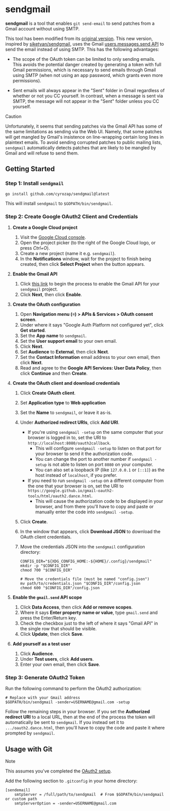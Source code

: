 # sendgmail

**sendgmail** is a tool that enables `git send-email` to send patches from a Gmail account without using SMTP.

This tool has been modified from its [original version](https://github.com/google/gmail-oauth2-tools/tree/578a11a744c37bd19c1c1b8d96061276dbf6f7f0/go/sendgmail).
This new version, inspired by [siketyan/sendgmail](https://github.com/siketyan/sendgmail), uses the Gmail [users.messages.send API](https://developers.google.com/gmail/api/reference/rest/v1/users.messages/send) to send the email instead of using SMTP.
This has the following advantages:

* The scope of the OAuth token can be limited to only sending emails.
  This avoids the potential danger created by generating a token with full Gmail permissions, which is necessary to send emails through Gmail using SMTP (when not using an app password, which grants even more permissions).

* Sent emails will always appear in the "Sent" folder in Gmail regardless of whether or not you CC yourself.
  In contrast, when a message is sent via SMTP, the message will not appear in the "Sent" folder unless you CC yourself.

> [!CAUTION]
> Unfortunately, it seems that sending patches via the Gmail API has some of the same limitations as sending via the Web UI.
> Namely, that some patches will get mangled by Gmail's insistence on line-wrapping certain long lines in plaintext emails.
> To avoid sending corrupted patches to public mailing lists, `sendgmail` automatically detects patches that are likely to be mangled by Gmail and will refuse to send them.


## Getting Started


### Step 1: Install `sendgmail`

```shell
go install github.com/cyrozap/sendgmail@latest
```

This will install `sendgmail` to `$GOPATH/bin/sendgmail`.


### Step 2: Create Google OAuth2 Client and Credentials

1. **Create a Google Cloud project**

   1. Visit the [Google Cloud console](https://console.cloud.google.com/).
   2. Open the project picker (to the right of the Google Cloud logo, or press *Ctrl+O*).
   3. Create a new project (name it e.g. `sendgmail`).
   4. In the **Notifications** window, wait for the project to finish being created, then click **Select Project** when the button appears.

2. **Enable the Gmail API**

   1. Click [this link](https://console.cloud.google.com/flows/enableapi?apiid=gmail.googleapis.com) to begin the process to enable the Gmail API for your `sendgmail` project.
   2. Click **Next**, then click **Enable**.

3. **Create the OAuth configuration**

   1. Open **Navigation menu (≡) > APIs & Services > OAuth consent screen**.
   2. Under where it says "Google Auth Platform not configured yet", click **Get started**.
   3. Set the **App name** to `sendgmail`.
   4. Set the **User support email** to your own email.
   5. Click **Next**.
   6. Set **Audience** to **External**, then click **Next**.
   7. Set the **Contact Information** email address to your own email, then click **Next**.
   8. Read and agree to the **Google API Services: User Data Policy**, then click **Continue** and then **Create**.

4. **Create the OAuth client and download credentials**

   1. Click **Create OAuth client**.
   2. Set **Application type** to **Web application**
   3. Set the **Name** to `sendgmail`, or leave it as-is.
   4. Under **Authorized redirect URIs**, click **Add URI**.
      - If you're using `sendgmail -setup` on the same computer that your browser is logged in to, set the URI to `http://localhost:8080/oauth2callback`.
        - This will configure `sendgmail -setup` to listen on that port for your browser to send it the authorization code.
        - You can change the port to another number if `sendgmail -setup` is not able to listen on port `8080` on your computer.
        - You can also set a loopback IP (like `127.0.0.1` or `[::1]`) as the host instead of `localhost`, if you prefer.
      - If you need to run `sendgmail -setup` on a different computer from the one that your browser is on, set the URI to `https://google.github.io/gmail-oauth2-tools/html/oauth2.dance.html`.
        - This will cause the authorization code to be displayed in your browser, and from there you'll have to copy and paste or manually enter the code into `sendgmail -setup`.
   5. Click **Create**.
   6. In the window that appears, click **Download JSON** to download the OAuth client credentials.
   7. Move the credentials JSON into the `sendgmail` configuration directory:

      ```shell
      CONFIG_DIR="${XDG_CONFIG_HOME:-${HOME}/.config}/sendgmail"
      mkdir -p "$CONFIG_DIR"
      chmod 700 "$CONFIG_DIR"

      # Move the credentials file (must be named "config.json")
      mv path/to/credentials.json "$CONFIG_DIR"/config.json
      chmod 600 "$CONFIG_DIR"/config.json
      ```

5. **Enable the `gmail.send` API scope**

   1. Click **Data Access**, then click **Add or remove scopes**.
   2. Where it says **Enter property name or value**, type `gmail.send` and press the Enter/Return key.
   3. Check the checkbox just to the left of where it says "Gmail API" in the single row that should be visible.
   4. Click **Update**, then click **Save**.

6. **Add yourself as a test user**

   1. Click **Audience**.
   2. Under **Test users**, click **Add users**.
   3. Enter your own email, then click **Save**.


### Step 3: Generate OAuth2 Token

Run the following command to perform the OAuth2 authorization:

```shell
# Replace with your Gmail address
$GOPATH/bin/sendgmail -sender=USERNAME@gmail.com -setup
```

Follow the remaining steps in your browser.
If you set the **Authorized redirect URI** to a local URL, then at the end of the process the token will automatically be sent to `sendgmail`.
If you instead set it to `.../oauth2.dance.html`, then you'll have to copy the code and paste it where prompted by `sendgmail`.


## Usage with Git

> [!NOTE]
> This assumes you've completed the [OAuth2 setup](#step-2-create-google-oauth2-client-and-credentials).

Add the following section to `.gitconfig` in your home directory:

```
[sendemail]
    smtpServer = /full/path/to/sendgmail  # From $GOPATH/bin/sendgmail or custom path
    smtpServerOption = -sender=USERNAME@gmail.com
```
